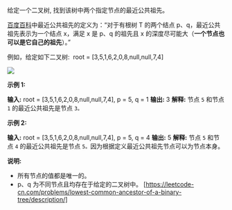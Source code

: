 给定一个二叉树, 找到该树中两个指定节点的最近公共祖先。

[百度百科](https://baike.baidu.com/item/%E6%9C%80%E8%BF%91%E5%85%AC%E5%85%B1%E7%A5%96%E5%85%88/8918834?fr=aladdin)中最近公共祖先的定义为：“对于有根树 T 的两个结点 p、q，最近公共祖先表示为一个结点 x，满足 x 是 p、q 的祖先且 x 的深度尽可能大（**一个节点也可以是它自己的祖先**）。”

例如，给定如下二叉树:  root = \[3,5,1,6,2,0,8,null,null,7,4\]

![](https://assets.leetcode-cn.com/aliyun-lc-upload/uploads/2018/12/15/binarytree.png)

**示例 1:**

**输入:** root = \[3,5,1,6,2,0,8,null,null,7,4\], p = 5, q = 1
**输出:** 3
**解释:** 节点 `5` 和节点 `1` 的最近公共祖先是节点 `3。`

**示例 2:**

**输入:** root = \[3,5,1,6,2,0,8,null,null,7,4\], p = 5, q = 4
**输出:** 5
**解释:** 节点 `5` 和节点 `4` 的最近公共祖先是节点 `5。`因为根据定义最近公共祖先节点可以为节点本身。

**说明:**

*   所有节点的值都是唯一的。
*   p、q 为不同节点且均存在于给定的二叉树中。 
[https://leetcode-cn.com/problems/lowest-common-ancestor-of-a-binary-tree/description/]
